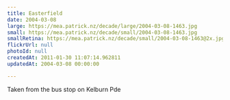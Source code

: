 ```yaml
---
title: Easterfield
date: 2004-03-08
large: https://mea.patrick.nz/decade/large/2004-03-08-1463.jpg
small: https://mea.patrick.nz/decade/small/2004-03-08-1463.jpg
smallRetina: https://mea.patrick.nz/decade/small/2004-03-08-1463@2x.jpg
flickrUrl: null
photoId: null
createdAt: 2011-01-30 11:07:14.962811
updatedAt: 2004-03-08 00:00:00

---
```

Taken from the bus stop on Kelburn Pde
